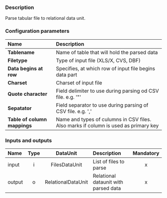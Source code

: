 ### Description

Parse tabular file to relational data unit.

### Configuration parameters

| Name | Description |
|:----|:----|
|**Tablename** | Name of table that will hold the parsed data |
|**Filetype** | Type of input file (XLS/X, CVS, DBF) |
|**Data begins at row** | Specifies, at which row of input file begins data part |
|**Charset** | Charset of input file |
|**Quote character** | Field delimiter to use during parsing od CSV file. e.g. '"' |
|**Sepatator** | Field separator to use during parsing of CSV file. e.g. ',' |
|**Table of column mappings** | Name and types of culumns in CSV files. Also marks if column is used as primary key |

### Inputs and outputs

|Name |Type | DataUnit | Description | Mandatory |
|:--------|:------:|:------:|:-------------|:---------------------:|
|input  |i| FilesDataUnit | List of files to parse |x|
|output |o| RelationalDataUnit| Relational dataunit with parsed data | x|
